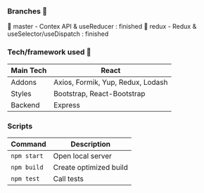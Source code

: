 ### Branches 🔀

🌟 master - Contex API & useReducer : finished
🌟 redux - Redux & useSelector/useDispatch : finished

### Tech/framework used 🔧

| Main Tech | React                             |
| --------- | --------------------------------- |
| Addons    | Axios, Formik, Yup, Redux, Lodash |
| Styles    | Bootstrap, React-Bootstrap        |
| Backend   | Express                           |

### Scripts

| Command     | Description            |
| ----------- | ---------------------- |
| `npm start` | Open local server      |
| `npm build` | Create optimized build |
| `npm test`  | Call tests             |
